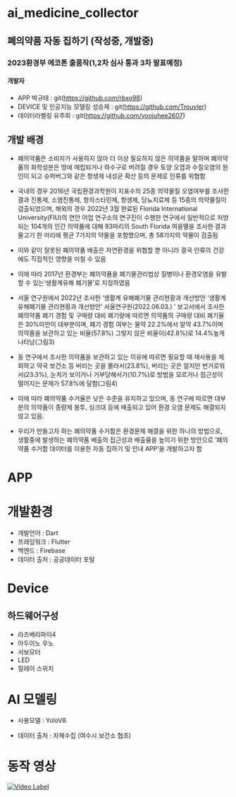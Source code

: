 # ai_medicine_collector
## 폐의약품 자동 집하기 (작성중, 개발중)
### 2023환경부 에코톤 출품작(1,2차 심사 통과 3차 발표예정)

#### 개발자
- APP 박규태 : git(https://github.com/rbxo98)
- DEVICE 및 인공지능 모델링 성승제 : git(https://github.com/Trouvler)
- 데이터라벨링 유주희 : git(https://github.com/yoojuhee2607)
## 개발 배경
*  폐의약품은 소비자가 사용하지 않아 더 이상 필요하지 않은 의약품을 말하며 폐의약품의 화학성분은 땅에 매립되거나 하수구로 버려질 경우 토양 오엽과 수질오염의 원인이 되고 슈퍼버그와 같은 항생제 내성균 확산 등의 문제로 인류를 위협함
* 국내의 경우 2016년 국립환경과학원이 지표수의 25종 의약물질 오염여부를 조사한 결과 진통제, 소염진통제, 항히스타민제, 항생제, 당뇨치료제 등 15종의 의약물질이 검출되었으며, 해외의 경우 2022년 3월 완료된 Florida International University(FIU)의 연안 어업 연구소의 연구진이 수행한 연구에서 일반적으로 처방되는 104개의 인간 의약품에 대해 93마리의 South Florida 여을멸을 조사한 결과 물고기 한 마리에 평균 7가지의 약물을 포함했으며, 총 58가지의 약물이 검출됨
* 이와 같이 잘못된 폐의약품 배출은 자연환경을 위협할 뿐 아니라 결국 인류의 건강에도 직접적인 영향을 미칠 수 있음
* 이에 따라 2017년 환경부는 폐의약품을 폐기물관리법상 질병이나 환경오염을 유발할 수 있는‘생활계유해 폐기물’로 지정하였음
* 서울 연구원에서 2022년 조사한 ‘생활계 유해폐기물 관리현황과 개선방안 ‘생활계 유해폐기물 관리현황과 개선방안’ 서울연구원(2022.06.03.) 
’ 보고서에서 조사한 폐의약품 폐기 경험 및 구매량 대비 폐기량에 따르면 의약품의 구매량 대비 폐기율은 30%미만이 대부분이며, 폐기 경험 여부는 물약 22.2%에서 알약 43.7%이며 의약품을 보관하고 있는 비율(57.8%) 그렇지 않은 비율이(42.8%)로 14.4%높게 나타남(그림3)

* 동 연구에서 조사한 의약품을 보관하고 있는 이유에 따르면 필요할 때 재사용을 제외하고 약국 보건소 등 버리는 곳을 몰라서(23.8%), 버리는 곳은 알지만 번거로워서(23.3%), 눈치가 보이거나 거부당해서가(10.7%)로 방법을 모르거나 접근성이 떨어지는 문제가 57.8%에 달함(그림4)

* 이에 따라 폐의약품 수거율은 낮은 수준을 유지하고 있으며, 동 연구에 따르면 대부분의 의약품이 종량제 봉투, 싱크대 등에 배출되고 있어 환경 오염 문제도 해결되지 않고 있음.

* 우리가 만들고자 하는 폐의약품 수거함은 환경문제 해결을 위한 하나의 방법으로, 생활중에 발생하는 폐의약품 배출의 접근성과 배출율을 높이기 위한 방안으로 ‘폐의약품 수거함 데이터를 이용한 자동 집하기 및 안내 APP’을 개발하고자 함 


# APP
# 개발환경
- 개발언어 : Dart
- 프레임워크 : Flutter
- 백엔드 : Firebase
- 데이터 출처 : 공공데이터 포털

# Device
## 하드웨어구성
- 라즈베리파이4
- 아두이노 우노
- 서보모터
- LED
- 릴레이 스위치

# AI 모델링
- 사용모델 : YoloV8
+ 데이터 출처 : 자체수집 (여수시 보건소 협조)

# 동작 영상
[![Video Label](http://img.youtube.com/vi/YSK9bSwvHSY/0.jpg)](https://youtu.be/YSK9bSwvHSY)
